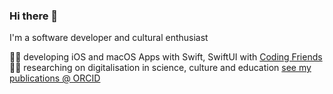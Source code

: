 ### Hi there 👋

I'm a software developer and cultural enthusiast 

👩‍💻 developing iOS and macOS Apps with Swift, SwiftUI with [Coding Friends](https://www.coding-friends.com/)
👩‍🎓 researching on digitalisation in science, culture and education [see my publications @ ORCID](https://orcid.org/my-orcid?orcid=0000-0002-0627-8199)
